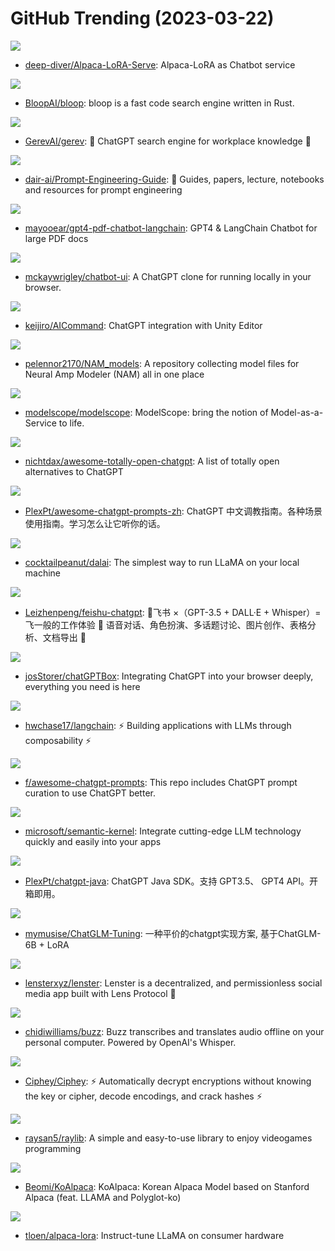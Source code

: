 # GitHub Trending (2023-03-22)

![](https://img.shields.io/badge/Python-New%2071-green?style=flat-square&logo=appveyor)
- [deep-diver/Alpaca-LoRA-Serve](https://github.com/deep-diver/Alpaca-LoRA-Serve): Alpaca-LoRA as Chatbot service

![](https://img.shields.io/badge/TypeScript-New%20369-green?style=flat-square&logo=appveyor)
- [BloopAI/bloop](https://github.com/BloopAI/bloop): bloop is a fast code search engine written in Rust.

![](https://img.shields.io/badge/Python-New%20156-green?style=flat-square&logo=appveyor)
- [GerevAI/gerev](https://github.com/GerevAI/gerev): 🧠 ChatGPT search engine for workplace knowledge 🔎

![](https://img.shields.io/badge/Jupyter%20Notebook-New%20506-green?style=flat-square&logo=appveyor)
- [dair-ai/Prompt-Engineering-Guide](https://github.com/dair-ai/Prompt-Engineering-Guide): 🐙 Guides, papers, lecture, notebooks and resources for prompt engineering

![](https://img.shields.io/badge/TypeScript-New%20306-green?style=flat-square&logo=appveyor)
- [mayooear/gpt4-pdf-chatbot-langchain](https://github.com/mayooear/gpt4-pdf-chatbot-langchain): GPT4 & LangChain Chatbot for large PDF docs

![](https://img.shields.io/badge/TypeScript-New%20305-green?style=flat-square&logo=appveyor)
- [mckaywrigley/chatbot-ui](https://github.com/mckaywrigley/chatbot-ui): A ChatGPT clone for running locally in your browser.

![](https://img.shields.io/badge/C%23-New%20558-green?style=flat-square&logo=appveyor)
- [keijiro/AICommand](https://github.com/keijiro/AICommand): ChatGPT integration with Unity Editor

![](https://img.shields.io/badge/Python-New%2012-green?style=flat-square&logo=appveyor)
- [pelennor2170/NAM_models](https://github.com/pelennor2170/NAM_models): A repository collecting model files for Neural Amp Modeler (NAM) all in one place

![](https://img.shields.io/badge/Python-New%20134-green?style=flat-square&logo=appveyor)
- [modelscope/modelscope](https://github.com/modelscope/modelscope): ModelScope: bring the notion of Model-as-a-Service to life.

![](https://img.shields.io/badge/none-New%20878-green?style=flat-square&logo=appveyor)
- [nichtdax/awesome-totally-open-chatgpt](https://github.com/nichtdax/awesome-totally-open-chatgpt): A list of totally open alternatives to ChatGPT

![](https://img.shields.io/badge/none-New%201-green?style=flat-square&logo=appveyor)
- [PlexPt/awesome-chatgpt-prompts-zh](https://github.com/PlexPt/awesome-chatgpt-prompts-zh): ChatGPT 中文调教指南。各种场景使用指南。学习怎么让它听你的话。

![](https://img.shields.io/badge/CSS-New%20786-green?style=flat-square&logo=appveyor)
- [cocktailpeanut/dalai](https://github.com/cocktailpeanut/dalai): The simplest way to run LLaMA on your local machine

![](https://img.shields.io/badge/Go-New%20208-green?style=flat-square&logo=appveyor)
- [Leizhenpeng/feishu-chatgpt](https://github.com/Leizhenpeng/feishu-chatgpt): 🎒飞书 ×（GPT-3.5 + DALL·E + Whisper）= 飞一般的工作体验 🚀 语音对话、角色扮演、多话题讨论、图片创作、表格分析、文档导出 🚀

![](https://img.shields.io/badge/JavaScript-New%20822-green?style=flat-square&logo=appveyor)
- [josStorer/chatGPTBox](https://github.com/josStorer/chatGPTBox): Integrating ChatGPT into your browser deeply, everything you need is here

![](https://img.shields.io/badge/Python-New%20428-green?style=flat-square&logo=appveyor)
- [hwchase17/langchain](https://github.com/hwchase17/langchain): ⚡ Building applications with LLMs through composability ⚡

![](https://img.shields.io/badge/HTML-New%201-green?style=flat-square&logo=appveyor)
- [f/awesome-chatgpt-prompts](https://github.com/f/awesome-chatgpt-prompts): This repo includes ChatGPT prompt curation to use ChatGPT better.

![](https://img.shields.io/badge/C%23-New%20549-green?style=flat-square&logo=appveyor)
- [microsoft/semantic-kernel](https://github.com/microsoft/semantic-kernel): Integrate cutting-edge LLM technology quickly and easily into your apps

![](https://img.shields.io/badge/Java-New%2084-green?style=flat-square&logo=appveyor)
- [PlexPt/chatgpt-java](https://github.com/PlexPt/chatgpt-java): ChatGPT Java SDK。支持 GPT3.5、 GPT4 API。开箱即用。

![](https://img.shields.io/badge/Python-New%20103-green?style=flat-square&logo=appveyor)
- [mymusise/ChatGLM-Tuning](https://github.com/mymusise/ChatGLM-Tuning): 一种平价的chatgpt实现方案, 基于ChatGLM-6B + LoRA

![](https://img.shields.io/badge/TypeScript-New%20277-green?style=flat-square&logo=appveyor)
- [lensterxyz/lenster](https://github.com/lensterxyz/lenster): Lenster is a decentralized, and permissionless social media app built with Lens Protocol 🌿

![](https://img.shields.io/badge/Python-New%20177-green?style=flat-square&logo=appveyor)
- [chidiwilliams/buzz](https://github.com/chidiwilliams/buzz): Buzz transcribes and translates audio offline on your personal computer. Powered by OpenAI's Whisper.

![](https://img.shields.io/badge/Python-New%20206-green?style=flat-square&logo=appveyor)
- [Ciphey/Ciphey](https://github.com/Ciphey/Ciphey): ⚡ Automatically decrypt encryptions without knowing the key or cipher, decode encodings, and crack hashes ⚡

![](https://img.shields.io/badge/C-New%2040-green?style=flat-square&logo=appveyor)
- [raysan5/raylib](https://github.com/raysan5/raylib): A simple and easy-to-use library to enjoy videogames programming

![](https://img.shields.io/badge/Jupyter%20Notebook-New%2066-green?style=flat-square&logo=appveyor)
- [Beomi/KoAlpaca](https://github.com/Beomi/KoAlpaca): KoAlpaca: Korean Alpaca Model based on Stanford Alpaca (feat. LLAMA and Polyglot-ko)

![](https://img.shields.io/badge/Jupyter%20Notebook-New%20868-green?style=flat-square&logo=appveyor)
- [tloen/alpaca-lora](https://github.com/tloen/alpaca-lora): Instruct-tune LLaMA on consumer hardware

